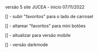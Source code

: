 versão 5 site JUCEA - inicio 07/11/2022

[] - subir "favoritos" para o lado de carrosel

[] - altarear "favoritos" para mini botões

[] - altualizar para versão mobile

[] - versão darkmode

